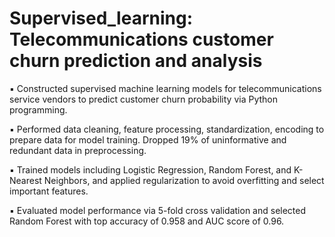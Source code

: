 # Supervised_learning: Telecommunications customer churn prediction and analysis

▪	Constructed supervised machine learning models for telecommunications service vendors to predict customer churn probability via Python programming.

▪	Performed data cleaning, feature processing, standardization, encoding to prepare data for model training. Dropped 19% of uninformative and redundant data in preprocessing.

▪	Trained models including Logistic Regression, Random Forest, and K-Nearest Neighbors, and applied regularization to avoid overfitting and select important features.

▪	Evaluated model performance via 5-fold cross validation and selected Random Forest with top accuracy of 0.958 and AUC score of 0.96.




